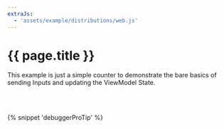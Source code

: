 ```yaml
---
extraJs:
  - 'assets/example/distributions/web.js'
---
```


# {{ page.title }}

This example is just a simple counter to demonstrate the bare basics of sending Inputs and updating the ViewModel State.

<div id="example_counter"></div>
<br><br>

{% snippet 'debuggerProTip' %}
